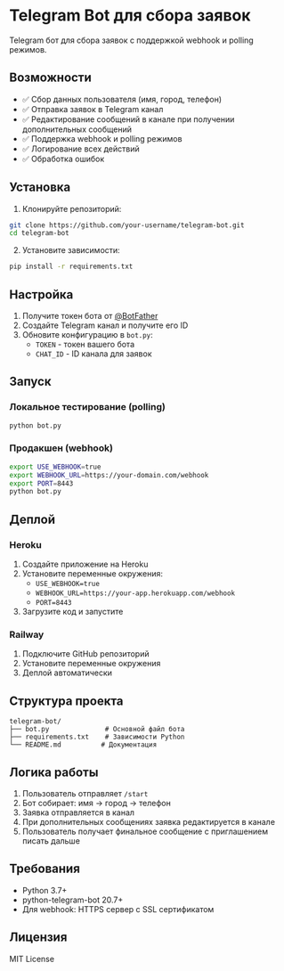 # Telegram Bot для сбора заявок

Telegram бот для сбора заявок с поддержкой webhook и polling режимов.

## Возможности

- ✅ Сбор данных пользователя (имя, город, телефон)
- ✅ Отправка заявок в Telegram канал
- ✅ Редактирование сообщений в канале при получении дополнительных сообщений
- ✅ Поддержка webhook и polling режимов
- ✅ Логирование всех действий
- ✅ Обработка ошибок

## Установка

1. Клонируйте репозиторий:
```bash
git clone https://github.com/your-username/telegram-bot.git
cd telegram-bot
```

2. Установите зависимости:
```bash
pip install -r requirements.txt
```

## Настройка

1. Получите токен бота от [@BotFather](https://t.me/BotFather)
2. Создайте Telegram канал и получите его ID
3. Обновите конфигурацию в `bot.py`:
   - `TOKEN` - токен вашего бота
   - `CHAT_ID` - ID канала для заявок

## Запуск

### Локальное тестирование (polling)
```bash
python bot.py
```

### Продакшен (webhook)
```bash
export USE_WEBHOOK=true
export WEBHOOK_URL=https://your-domain.com/webhook
export PORT=8443
python bot.py
```

## Деплой

### Heroku
1. Создайте приложение на Heroku
2. Установите переменные окружения:
   - `USE_WEBHOOK=true`
   - `WEBHOOK_URL=https://your-app.herokuapp.com/webhook`
   - `PORT=8443`
3. Загрузите код и запустите

### Railway
1. Подключите GitHub репозиторий
2. Установите переменные окружения
3. Деплой автоматически

## Структура проекта

```
telegram-bot/
├── bot.py              # Основной файл бота
├── requirements.txt    # Зависимости Python
└── README.md          # Документация
```

## Логика работы

1. Пользователь отправляет `/start`
2. Бот собирает: имя → город → телефон
3. Заявка отправляется в канал
4. При дополнительных сообщениях заявка редактируется в канале
5. Пользователь получает финальное сообщение с приглашением писать дальше

## Требования

- Python 3.7+
- python-telegram-bot 20.7+
- Для webhook: HTTPS сервер с SSL сертификатом

## Лицензия

MIT License
